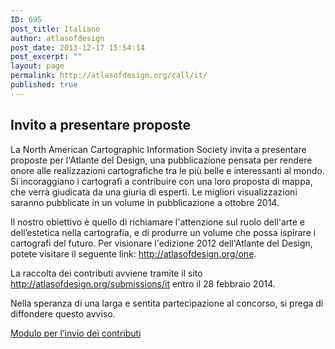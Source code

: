 ```yaml
---
ID: 695
post_title: Italiano
author: atlasofdesign
post_date: 2013-12-17 15:54:14
post_excerpt: ""
layout: page
permalink: http://atlasofdesign.org/call/it/
published: true
---
```

<h2>Invito a presentare proposte</h2>
La North American Cartographic Information Society invita a presentare proposte per l'Atlante del Design, una pubblicazione pensata per rendere onore alle realizzazioni cartografiche tra le più belle e interessanti al mondo. Si incoraggiano i cartografi a contribuire con una loro proposta di mappa, che verrà giudicata da una giuria di esperti. Le migliori visualizzazioni saranno pubblicate in un volume in pubblicazione a ottobre 2014.

Il nostro obiettivo è quello di richiamare l'attenzione sul ruolo dell'arte e dell’estetica nella cartografia, e di produrre un volume che possa ispirare i cartografi del futuro. Per visionare l'edizione 2012 dell'Atlante del Design, potete visitare il seguente link: <a href="http://atlasofdesign.org/one">http://atlasofdesign.org/one</a>.

La raccolta dei contributi avviene tramite il sito <a href="http://atlasofdesign.org/submissions/it">http://atlasofdesign.org/submissions/it</a> entro il 28 febbraio 2014.

Nella speranza di una larga e sentita partecipazione al concorso, si prega di diffondere questo avviso.

<a href="http://atlasofdesign.org/submissions/it" class="call-to-action blue">Modulo per l’invio dei contributi</a>